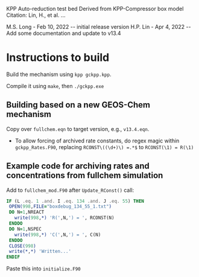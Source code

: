 KPP Auto-reduction test bed
Derived from KPP-Compressor box model
Citation: Lin, H., et al. ... 

M.S. Long - Feb 10, 2022 -- initial release version
H.P. Lin  - Apr 4, 2022 -- Add some documentation and update to v13.4

# Instructions to build
Build the mechanism using `kpp gckpp.kpp`.

Compile it using `make`, then `./gckpp.exe`


## Building based on a new GEOS-Chem mechanism
Copy over `fullchem.eqn` to target version, e.g., `v13.4.eqn`.

* To allow forcing of archived rate constants, do regex magic within `gckpp_Rates.F90`, replacing `RCONST\((\d+)\) =.*$` to `RCONST(\1) = R(\1)`

## Example code for archiving rates and concentrations from fullchem simulation
Add to `fullchem_mod.F90` after `Update_RConst()` call:

```fortran
IF (L .eq. 1 .and. I .eq. 134 .and. J .eq. 55) THEN
 OPEN(998,FILE="boxdebug_134_55_1.txt")
 DO N=1,NREACT
   write(998,*) 'R(',N,') = ', RCONST(N)
 ENDDO
 DO N=1,NSPEC
   write(998,*) 'C(',N,') = ', C(N)
 ENDDO
 CLOSE(998)
 write(*,*) 'Written...'
ENDIF
```

Paste this into `initialize.F90`